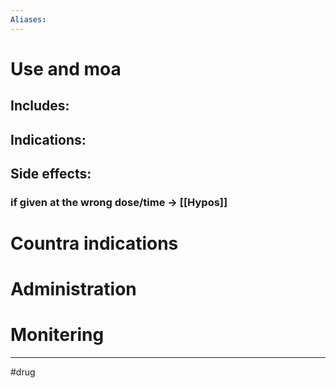 ```yaml
---
Aliases:
---
```

# Use and moa
## Includes:
## Indications:
## Side effects:
### if given at the wrong dose/time -> [[Hypos]]
# Countra indications
# Administration 
# Monitering 

---
#drug 
